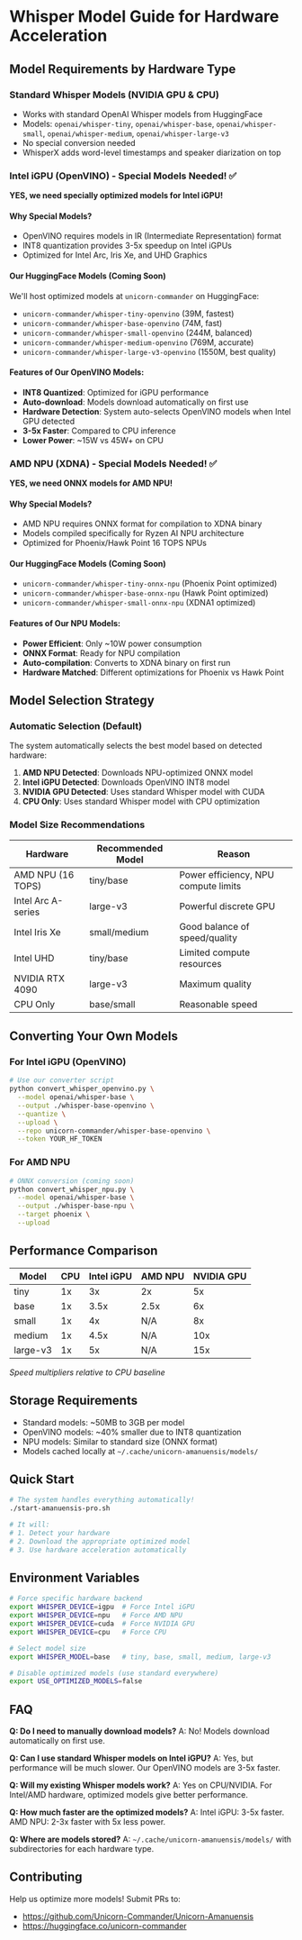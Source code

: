 # Whisper Model Guide for Hardware Acceleration

## Model Requirements by Hardware Type

### Standard Whisper Models (NVIDIA GPU & CPU)
- Works with standard OpenAI Whisper models from HuggingFace
- Models: `openai/whisper-tiny`, `openai/whisper-base`, `openai/whisper-small`, `openai/whisper-medium`, `openai/whisper-large-v3`
- No special conversion needed
- WhisperX adds word-level timestamps and speaker diarization on top

### Intel iGPU (OpenVINO) - Special Models Needed! ✅
**YES, we need specially optimized models for Intel iGPU!**

#### Why Special Models?
- OpenVINO requires models in IR (Intermediate Representation) format
- INT8 quantization provides 3-5x speedup on Intel iGPUs
- Optimized for Intel Arc, Iris Xe, and UHD Graphics

#### Our HuggingFace Models (Coming Soon)
We'll host optimized models at `unicorn-commander` on HuggingFace:
- `unicorn-commander/whisper-tiny-openvino` (39M, fastest)
- `unicorn-commander/whisper-base-openvino` (74M, fast)
- `unicorn-commander/whisper-small-openvino` (244M, balanced)
- `unicorn-commander/whisper-medium-openvino` (769M, accurate)
- `unicorn-commander/whisper-large-v3-openvino` (1550M, best quality)

#### Features of Our OpenVINO Models:
- **INT8 Quantized**: Optimized for iGPU performance
- **Auto-download**: Models download automatically on first use
- **Hardware Detection**: System auto-selects OpenVINO models when Intel GPU detected
- **3-5x Faster**: Compared to CPU inference
- **Lower Power**: ~15W vs 45W+ on CPU

### AMD NPU (XDNA) - Special Models Needed! ✅
**YES, we need ONNX models for AMD NPU!**

#### Why Special Models?
- AMD NPU requires ONNX format for compilation to XDNA binary
- Models compiled specifically for Ryzen AI NPU architecture
- Optimized for Phoenix/Hawk Point 16 TOPS NPUs

#### Our HuggingFace Models (Coming Soon)
- `unicorn-commander/whisper-tiny-onnx-npu` (Phoenix Point optimized)
- `unicorn-commander/whisper-base-onnx-npu` (Hawk Point optimized)
- `unicorn-commander/whisper-small-onnx-npu` (XDNA1 optimized)

#### Features of Our NPU Models:
- **Power Efficient**: Only ~10W power consumption
- **ONNX Format**: Ready for NPU compilation
- **Auto-compilation**: Converts to XDNA binary on first run
- **Hardware Matched**: Different optimizations for Phoenix vs Hawk Point

## Model Selection Strategy

### Automatic Selection (Default)
The system automatically selects the best model based on detected hardware:

1. **AMD NPU Detected**: Downloads NPU-optimized ONNX model
2. **Intel iGPU Detected**: Downloads OpenVINO INT8 model
3. **NVIDIA GPU Detected**: Uses standard Whisper model with CUDA
4. **CPU Only**: Uses standard Whisper model with CPU optimization

### Model Size Recommendations

| Hardware | Recommended Model | Reason |
|----------|------------------|---------|
| AMD NPU (16 TOPS) | tiny/base | Power efficiency, NPU compute limits |
| Intel Arc A-series | large-v3 | Powerful discrete GPU |
| Intel Iris Xe | small/medium | Good balance of speed/quality |
| Intel UHD | tiny/base | Limited compute resources |
| NVIDIA RTX 4090 | large-v3 | Maximum quality |
| CPU Only | base/small | Reasonable speed |

## Converting Your Own Models

### For Intel iGPU (OpenVINO)
```bash
# Use our converter script
python convert_whisper_openvino.py \
  --model openai/whisper-base \
  --output ./whisper-base-openvino \
  --quantize \
  --upload \
  --repo unicorn-commander/whisper-base-openvino \
  --token YOUR_HF_TOKEN
```

### For AMD NPU
```bash
# ONNX conversion (coming soon)
python convert_whisper_npu.py \
  --model openai/whisper-base \
  --output ./whisper-base-npu \
  --target phoenix \
  --upload
```

## Performance Comparison

| Model | CPU | Intel iGPU | AMD NPU | NVIDIA GPU |
|-------|-----|------------|---------|------------|
| tiny | 1x | 3x | 2x | 5x |
| base | 1x | 3.5x | 2.5x | 6x |
| small | 1x | 4x | N/A | 8x |
| medium | 1x | 4.5x | N/A | 10x |
| large-v3 | 1x | 5x | N/A | 15x |

*Speed multipliers relative to CPU baseline*

## Storage Requirements

- Standard models: ~50MB to 3GB per model
- OpenVINO models: ~40% smaller due to INT8 quantization
- NPU models: Similar to standard size (ONNX format)
- Models cached locally at `~/.cache/unicorn-amanuensis/models/`

## Quick Start

```bash
# The system handles everything automatically!
./start-amanuensis-pro.sh

# It will:
# 1. Detect your hardware
# 2. Download the appropriate optimized model
# 3. Use hardware acceleration automatically
```

## Environment Variables

```bash
# Force specific hardware backend
export WHISPER_DEVICE=igpu  # Force Intel iGPU
export WHISPER_DEVICE=npu   # Force AMD NPU
export WHISPER_DEVICE=cuda  # Force NVIDIA GPU
export WHISPER_DEVICE=cpu   # Force CPU

# Select model size
export WHISPER_MODEL=base   # tiny, base, small, medium, large-v3

# Disable optimized models (use standard everywhere)
export USE_OPTIMIZED_MODELS=false
```

## FAQ

**Q: Do I need to manually download models?**
A: No! Models download automatically on first use.

**Q: Can I use standard Whisper models on Intel iGPU?**
A: Yes, but performance will be much slower. Our OpenVINO models are 3-5x faster.

**Q: Will my existing Whisper models work?**
A: Yes on CPU/NVIDIA. For Intel/AMD hardware, optimized models give better performance.

**Q: How much faster are the optimized models?**
A: Intel iGPU: 3-5x faster. AMD NPU: 2-3x faster with 5x less power.

**Q: Where are models stored?**
A: `~/.cache/unicorn-amanuensis/models/` with subdirectories for each hardware type.

## Contributing

Help us optimize more models! Submit PRs to:
- https://github.com/Unicorn-Commander/Unicorn-Amanuensis
- https://huggingface.co/unicorn-commander